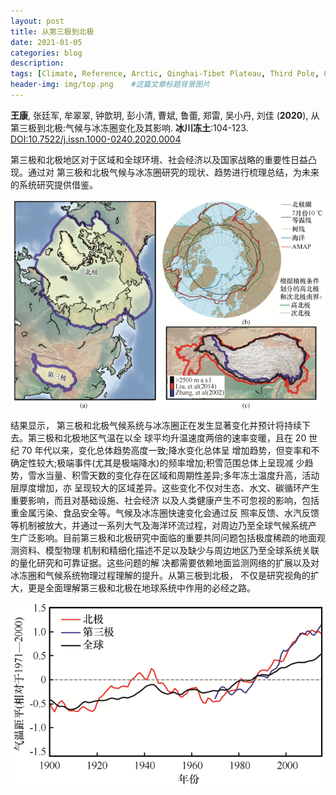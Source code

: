 ```yaml
---
layout: post
title: 从第三极到北极
date: 2021-01-05
categories: blog
description: 
tags: [Climate, Reference, Arctic, Qinghai-Tibet Plateau, Third Pole, Cryosphere]
header-img: img/top.png    #这篇文章标题背景图片
---
```


**王康**, 张廷军, 牟翠翠, 钟歆玥, 彭小清, 曹斌, 鲁蕾, 郑雷, 吴小丹, 刘佳
(**2020**),
从第三极到北极:气候与冰冻圈变化及其影响.
**冰川冻土**:104-123.
[DOI:10.7522/j.issn.1000-0240.2020.0004](http://www.bcdt.ac.cn/CN/10.7522/j.issn.1000-0240.2020.0004)

第三极和北极地区对于区域和全球环境、社会经济以及国家战略的重要性日益凸现。通过对 第三极和北极气候与冰冻圈研究的现状、趋势进行梳理总结，为未来的系统研究提供借鉴。

<center>
<p><img src="/img/11830e01-3140-46ca-9d59-4037913e69e3-F002.png" align="center"></p>
</center>

结果显示， 第三极和北极气候系统与冰冻圈正在发生显著变化并预计将持续下去。第三极和北极地区气温在以全 球平均升温速度两倍的速率变暖，且在 20 世纪 70 年代以来，变化总体趋势高度一致;降水变化总体呈 增加趋势，但变率和不确定性较大;极端事件(尤其是极端降水)的频率增加;积雪范围总体上呈现减 少趋势，雪水当量、积雪天数的变化存在区域和周期性差异;多年冻土温度升高，活动层厚度增加，亦 呈现较大的区域差异。这些变化不仅对生态、水文、碳循环产生重要影响，而且对基础设施、社会经济 以及人类健康产生不可忽视的影响，包括重金属污染、食品安全等。气候及冰冻圈快速变化会通过反 照率反馈、水汽反馈等机制被放大，并通过一系列大气及海洋环流过程，对周边乃至全球气候系统产 生广泛影响。目前第三极和北极研究中面临的重要共同问题包括极度稀疏的地面观测资料、模型物理 机制和精细化描述不足以及缺少与周边地区乃至全球系统关联的量化研究和可靠证据。这些问题的解 决都需要依赖地面监测网络的扩展以及对冰冻圈和气候系统物理过程理解的提升。从第三极到北极， 不仅是研究视角的扩大，更是全面理解第三极和北极在地球系统中作用的必经之路。

<center>
<p><img src="/img/11830e01-3140-46ca-9d59-4037913e69e3-F004.png" align="center"></p>
</center>